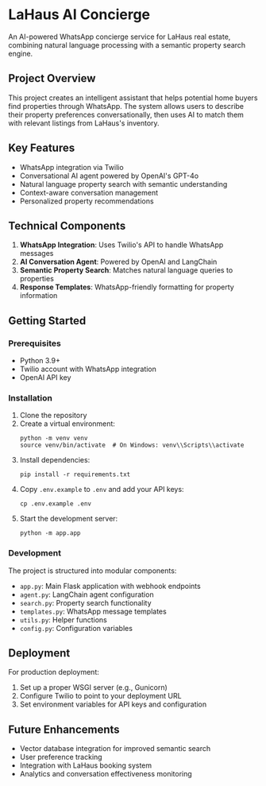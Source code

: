 # LaHaus AI Concierge

An AI-powered WhatsApp concierge service for LaHaus real estate, combining natural language processing with a semantic property search engine.

## Project Overview

This project creates an intelligent assistant that helps potential home buyers find properties through WhatsApp. The system allows users to describe their property preferences conversationally, then uses AI to match them with relevant listings from LaHaus's inventory.

## Key Features

- WhatsApp integration via Twilio
- Conversational AI agent powered by OpenAI's GPT-4o
- Natural language property search with semantic understanding
- Context-aware conversation management
- Personalized property recommendations

## Technical Components

1. **WhatsApp Integration**: Uses Twilio's API to handle WhatsApp messages
2. **AI Conversation Agent**: Powered by OpenAI and LangChain
3. **Semantic Property Search**: Matches natural language queries to properties
4. **Response Templates**: WhatsApp-friendly formatting for property information

## Getting Started

### Prerequisites

- Python 3.9+
- Twilio account with WhatsApp integration
- OpenAI API key

### Installation

1. Clone the repository
2. Create a virtual environment:
   ```
   python -m venv venv
   source venv/bin/activate  # On Windows: venv\\Scripts\\activate
   ```
3. Install dependencies:
   ```
   pip install -r requirements.txt
   ```
4. Copy `.env.example` to `.env` and add your API keys:
   ```
   cp .env.example .env
   ```
5. Start the development server:
   ```
   python -m app.app
   ```

### Development

The project is structured into modular components:

- `app.py`: Main Flask application with webhook endpoints
- `agent.py`: LangChain agent configuration
- `search.py`: Property search functionality
- `templates.py`: WhatsApp message templates
- `utils.py`: Helper functions
- `config.py`: Configuration variables

## Deployment

For production deployment:

1. Set up a proper WSGI server (e.g., Gunicorn)
2. Configure Twilio to point to your deployment URL
3. Set environment variables for API keys and configuration

## Future Enhancements

- Vector database integration for improved semantic search
- User preference tracking
- Integration with LaHaus booking system
- Analytics and conversation effectiveness monitoring